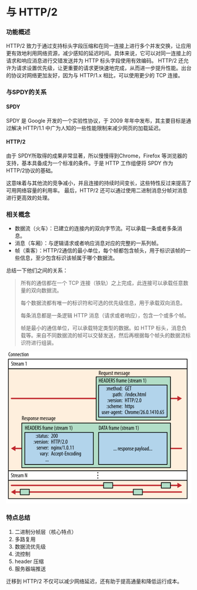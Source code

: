 # 与 HTTP/2
### 功能概述
HTTP/2 致力于通过支持标头字段压缩和在同一连接上进行多个并发交换，让应用更有效地利用网络资源，减少感知的延迟时间。具体来说，它可以对同一连接上的请求和响应消息进行交错发送并为 HTTP 标头字段使用有效编码。 HTTP/2 还允许为请求设置优先级，让更重要的请求更快速地完成，从而进一步提升性能。出台的协议对网络更加友好，因为与 HTTP/1.x 相比，可以使用更少的 TCP 连接。
### 与SPDY的关系
#### SPDY
SPDY 是 Google 开发的一个实验性协议，于 2009 年年中发布，其主要目标是通过解决 HTTP/1.1 中广为人知的一些性能限制来减少网页的加载延迟。
#### HTTP/2
由于 SPDY所取得的成果非常显著，所以慢慢得到Chrome，Firefox 等浏览器的支持，基本具备成为一个标准的条件。于是 HTTP 工作组便将 SPDY 作为 HTTP/2协议的基础。



这意味着与其他流的竞争减小，并且连接的持续时间变长，这些特性反过来提高了可用网络容量的利用率。 最后，HTTP/2 还可以通过使用二进制消息分帧对消息进行更高效的处理。
### 相关概念
* 数据流（火车）：已建立的连接内的双向字节流。可以承载一条或者多条消息。
* 消息（车厢）：与逻辑请求或者响应消息对应的完整的一系列帧。
* 帧（乘客）：HTTP/2通信的最小单位，每个帧都包含帧头，用于标识该帧的一些信息，至少包含标识该帧属于哪个数据流。

总结一下他们之间的关系：
> 所有的通信都在一个 TCP 连接（铁轨）之上完成，此连接可以承载任意数量的双向数据流。
>
> 每个数据流都有唯一的标识符和可选的优先级信息，用于承载双向消息。
> 
> 每条消息都是一条逻辑 HTTP 消息（请求或者响应），包含一个或多个帧。
> 
> 帧是最小的通信单位，可以承载特定类型的数据。如 HTTP 标头，消息负载等。来自不同数据流的帧可以交替发送，然后再根据每个帧头的数据流标识符进行组装。

![](streams_messages_frames01.svg)

### 特点总结
1. 二进制分帧层（核心特点）
2. 多路复用
3. 数据流优先级
4. 流控制
5. header 压缩
6. 服务器端推送


迁移到 HTTP/2 不仅可以减少网络延迟，还有助于提高通量和降低运行成本。

